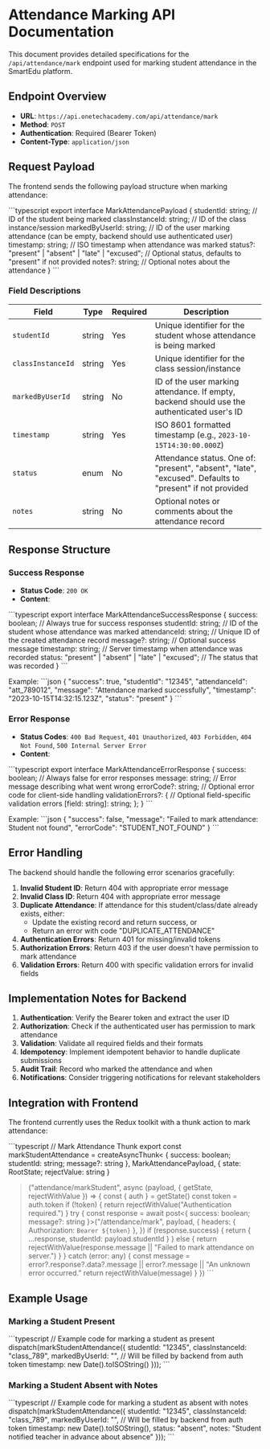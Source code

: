 # Attendance Marking API Documentation

This document provides detailed specifications for the `/api/attendance/mark` endpoint used for marking student attendance in the SmartEdu platform.

## Endpoint Overview

- **URL**: `https://api.onetechacademy.com/api/attendance/mark`
- **Method**: `POST`
- **Authentication**: Required (Bearer Token)
- **Content-Type**: `application/json`

## Request Payload

The frontend sends the following payload structure when marking attendance:

\`\`\`typescript
export interface MarkAttendancePayload {
  studentId: string;           // ID of the student being marked
  classInstanceId: string;     // ID of the class instance/session
  markedByUserId: string;      // ID of the user marking attendance (can be empty, backend should use authenticated user)
  timestamp: string;           // ISO timestamp when attendance was marked
  status?: "present" | "absent" | "late" | "excused";  // Optional status, defaults to "present" if not provided
  notes?: string;              // Optional notes about the attendance
}
\`\`\`

### Field Descriptions

| Field | Type | Required | Description |
|-------|------|----------|-------------|
| `studentId` | string | Yes | Unique identifier for the student whose attendance is being marked |
| `classInstanceId` | string | Yes | Unique identifier for the class session/instance |
| `markedByUserId` | string | No | ID of the user marking attendance. If empty, backend should use the authenticated user's ID |
| `timestamp` | string | Yes | ISO 8601 formatted timestamp (e.g., `2023-10-15T14:30:00.000Z`) |
| `status` | enum | No | Attendance status. One of: "present", "absent", "late", "excused". Defaults to "present" if not provided |
| `notes` | string | No | Optional notes or comments about the attendance record |

## Response Structure

### Success Response

- **Status Code**: `200 OK`
- **Content**:

\`\`\`typescript
export interface MarkAttendanceSuccessResponse {
  success: boolean;            // Always true for success responses
  studentId: string;           // ID of the student whose attendance was marked
  attendanceId: string;        // Unique ID of the created attendance record
  message?: string;            // Optional success message
  timestamp: string;           // Server timestamp when attendance was recorded
  status: "present" | "absent" | "late" | "excused";  // The status that was recorded
}
\`\`\`

Example:
\`\`\`json
{
  "success": true,
  "studentId": "12345",
  "attendanceId": "att_789012",
  "message": "Attendance marked successfully",
  "timestamp": "2023-10-15T14:32:15.123Z",
  "status": "present"
}
\`\`\`

### Error Response

- **Status Codes**: `400 Bad Request`, `401 Unauthorized`, `403 Forbidden`, `404 Not Found`, `500 Internal Server Error`
- **Content**:

\`\`\`typescript
export interface MarkAttendanceErrorResponse {
  success: boolean;            // Always false for error responses
  message: string;             // Error message describing what went wrong
  errorCode?: string;          // Optional error code for client-side handling
  validationErrors?: {         // Optional field-specific validation errors
    [field: string]: string;
  };
}
\`\`\`

Example:
\`\`\`json
{
  "success": false,
  "message": "Failed to mark attendance: Student not found",
  "errorCode": "STUDENT_NOT_FOUND"
}
\`\`\`

## Error Handling

The backend should handle the following error scenarios gracefully:

1. **Invalid Student ID**: Return 404 with appropriate error message
2. **Invalid Class ID**: Return 404 with appropriate error message
3. **Duplicate Attendance**: If attendance for this student/class/date already exists, either:
   - Update the existing record and return success, or
   - Return an error with code "DUPLICATE_ATTENDANCE"
4. **Authentication Errors**: Return 401 for missing/invalid tokens
5. **Authorization Errors**: Return 403 if the user doesn't have permission to mark attendance
6. **Validation Errors**: Return 400 with specific validation errors for invalid fields

## Implementation Notes for Backend

1. **Authentication**: Verify the Bearer token and extract the user ID
2. **Authorization**: Check if the authenticated user has permission to mark attendance
3. **Validation**: Validate all required fields and their formats
4. **Idempotency**: Implement idempotent behavior to handle duplicate submissions
5. **Audit Trail**: Record who marked the attendance and when
6. **Notifications**: Consider triggering notifications for relevant stakeholders

## Integration with Frontend

The frontend currently uses the Redux toolkit with a thunk action to mark attendance:

\`\`\`typescript
// Mark Attendance Thunk
export const markStudentAttendance = createAsyncThunk<
  { success: boolean; studentId: string; message?: string },
  MarkAttendancePayload,
  { state: RootState; rejectValue: string }
>("attendance/markStudent", async (payload, { getState, rejectWithValue }) => {
  const { auth } = getState()
  const token = auth.token
  if (!token) {
    return rejectWithValue("Authentication required.")
  }
  try {
    const response = await post<{ success: boolean; message?: string }>("/attendance/mark", payload, {
      headers: { Authorization: `Bearer ${token}` },
    })
    if (response.success) {
      return { ...response, studentId: payload.studentId }
    } else {
      return rejectWithValue(response.message || "Failed to mark attendance on server.")
    }
  } catch (error: any) {
    const message = error?.response?.data?.message || error?.message || "An unknown error occurred."
    return rejectWithValue(message)
  }
})
\`\`\`

## Example Usage

### Marking a Student Present

\`\`\`typescript
// Example code for marking a student as present
dispatch(markStudentAttendance({
  studentId: "12345",
  classInstanceId: "class_789",
  markedByUserId: "", // Will be filled by backend from auth token
  timestamp: new Date().toISOString()
}));
\`\`\`

### Marking a Student Absent with Notes

\`\`\`typescript
// Example code for marking a student as absent with notes
dispatch(markStudentAttendance({
  studentId: "12345",
  classInstanceId: "class_789",
  markedByUserId: "", // Will be filled by backend from auth token
  timestamp: new Date().toISOString(),
  status: "absent",
  notes: "Student notified teacher in advance about absence"
}));
\`\`\`
